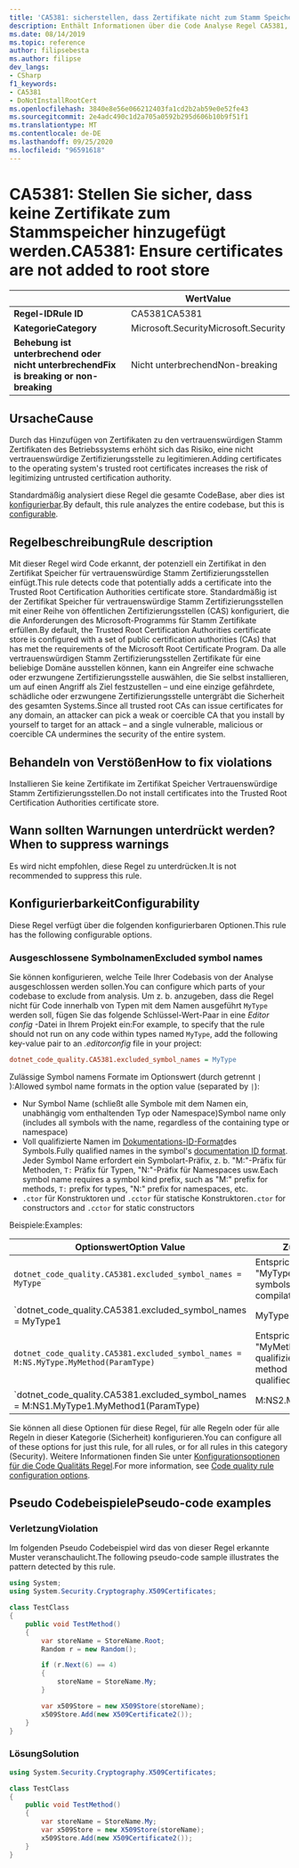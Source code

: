 ```yaml
---
title: 'CA5381: sicherstellen, dass Zertifikate nicht zum Stamm Speicher hinzugefügt werden (Code Analyse)'
description: Enthält Informationen über die Code Analyse Regel CA5381, einschließlich der Gründe, der Behebung von Verstößen und der Zeit, zu der Sie unterdrückt werden soll.
ms.date: 08/14/2019
ms.topic: reference
author: filipsebesta
ms.author: filipse
dev_langs:
- CSharp
f1_keywords:
- CA5381
- DoNotInstallRootCert
ms.openlocfilehash: 3840e8e56e066212403fa1cd2b2ab59e0e52fe43
ms.sourcegitcommit: 2e4adc490c1d2a705a0592b295d606b10b9f51f1
ms.translationtype: MT
ms.contentlocale: de-DE
ms.lasthandoff: 09/25/2020
ms.locfileid: "96591618"
---
```

# <a name="ca5381-ensure-certificates-are-not-added-to-root-store"></a><span data-ttu-id="1108e-103">CA5381: Stellen Sie sicher, dass keine Zertifikate zum Stammspeicher hinzugefügt werden.</span><span class="sxs-lookup"><span data-stu-id="1108e-103">CA5381: Ensure certificates are not added to root store</span></span>

| | <span data-ttu-id="1108e-104">Wert</span><span class="sxs-lookup"><span data-stu-id="1108e-104">Value</span></span> |
|-|-|
| <span data-ttu-id="1108e-105">**Regel-ID**</span><span class="sxs-lookup"><span data-stu-id="1108e-105">**Rule ID**</span></span> |<span data-ttu-id="1108e-106">CA5381</span><span class="sxs-lookup"><span data-stu-id="1108e-106">CA5381</span></span>|
| <span data-ttu-id="1108e-107">**Kategorie**</span><span class="sxs-lookup"><span data-stu-id="1108e-107">**Category**</span></span> |<span data-ttu-id="1108e-108">Microsoft.Security</span><span class="sxs-lookup"><span data-stu-id="1108e-108">Microsoft.Security</span></span>|
| <span data-ttu-id="1108e-109">**Behebung ist unterbrechend oder nicht unterbrechend**</span><span class="sxs-lookup"><span data-stu-id="1108e-109">**Fix is breaking or non-breaking**</span></span> |<span data-ttu-id="1108e-110">Nicht unterbrechend</span><span class="sxs-lookup"><span data-stu-id="1108e-110">Non-breaking</span></span>|

## <a name="cause"></a><span data-ttu-id="1108e-111">Ursache</span><span class="sxs-lookup"><span data-stu-id="1108e-111">Cause</span></span>

<span data-ttu-id="1108e-112">Durch das Hinzufügen von Zertifikaten zu den vertrauenswürdigen Stamm Zertifikaten des Betriebssystems erhöht sich das Risiko, eine nicht vertrauenswürdige Zertifizierungsstelle zu legitimieren.</span><span class="sxs-lookup"><span data-stu-id="1108e-112">Adding certificates to the operating system's trusted root certificates increases the risk of legitimizing untrusted certification authority.</span></span>

<span data-ttu-id="1108e-113">Standardmäßig analysiert diese Regel die gesamte CodeBase, aber dies ist [konfigurierbar](#configurability).</span><span class="sxs-lookup"><span data-stu-id="1108e-113">By default, this rule analyzes the entire codebase, but this is [configurable](#configurability).</span></span>

## <a name="rule-description"></a><span data-ttu-id="1108e-114">Regelbeschreibung</span><span class="sxs-lookup"><span data-stu-id="1108e-114">Rule description</span></span>

<span data-ttu-id="1108e-115">Mit dieser Regel wird Code erkannt, der potenziell ein Zertifikat in den Zertifikat Speicher für vertrauenswürdige Stamm Zertifizierungsstellen einfügt.</span><span class="sxs-lookup"><span data-stu-id="1108e-115">This rule detects code that potentially adds a certificate into the Trusted Root Certification Authorities certificate store.</span></span> <span data-ttu-id="1108e-116">Standardmäßig ist der Zertifikat Speicher für vertrauenswürdige Stamm Zertifizierungsstellen mit einer Reihe von öffentlichen Zertifizierungsstellen (CAS) konfiguriert, die die Anforderungen des Microsoft-Programms für Stamm Zertifikate erfüllen.</span><span class="sxs-lookup"><span data-stu-id="1108e-116">By default, the Trusted Root Certification Authorities certificate store is configured with a set of public certification authorities (CAs) that has met the requirements of the Microsoft Root Certificate Program.</span></span> <span data-ttu-id="1108e-117">Da alle vertrauenswürdigen Stamm Zertifizierungsstellen Zertifikate für eine beliebige Domäne ausstellen können, kann ein Angreifer eine schwache oder erzwungene Zertifizierungsstelle auswählen, die Sie selbst installieren, um auf einen Angriff als Ziel festzustellen – und eine einzige gefährdete, schädliche oder erzwungene Zertifizierungsstelle untergräbt die Sicherheit des gesamten Systems.</span><span class="sxs-lookup"><span data-stu-id="1108e-117">Since all trusted root CAs can issue certificates for any domain, an attacker can pick a weak or coercible CA that you install by yourself to target for an attack – and a single vulnerable, malicious or coercible CA undermines the security of the entire system.</span></span>

## <a name="how-to-fix-violations"></a><span data-ttu-id="1108e-118">Behandeln von Verstößen</span><span class="sxs-lookup"><span data-stu-id="1108e-118">How to fix violations</span></span>

<span data-ttu-id="1108e-119">Installieren Sie keine Zertifikate im Zertifikat Speicher Vertrauenswürdige Stamm Zertifizierungsstellen.</span><span class="sxs-lookup"><span data-stu-id="1108e-119">Do not install certificates into the Trusted Root Certification Authorities certificate store.</span></span>

## <a name="when-to-suppress-warnings"></a><span data-ttu-id="1108e-120">Wann sollten Warnungen unterdrückt werden?</span><span class="sxs-lookup"><span data-stu-id="1108e-120">When to suppress warnings</span></span>

<span data-ttu-id="1108e-121">Es wird nicht empfohlen, diese Regel zu unterdrücken.</span><span class="sxs-lookup"><span data-stu-id="1108e-121">It is not recommended to suppress this rule.</span></span>

## <a name="configurability"></a><span data-ttu-id="1108e-122">Konfigurierbarkeit</span><span class="sxs-lookup"><span data-stu-id="1108e-122">Configurability</span></span>

<span data-ttu-id="1108e-123">Diese Regel verfügt über die folgenden konfigurierbaren Optionen.</span><span class="sxs-lookup"><span data-stu-id="1108e-123">This rule has the following configurable options.</span></span>

### <a name="excluded-symbol-names"></a><span data-ttu-id="1108e-124">Ausgeschlossene Symbolnamen</span><span class="sxs-lookup"><span data-stu-id="1108e-124">Excluded symbol names</span></span>

<span data-ttu-id="1108e-125">Sie können konfigurieren, welche Teile Ihrer Codebasis von der Analyse ausgeschlossen werden sollen.</span><span class="sxs-lookup"><span data-stu-id="1108e-125">You can configure which parts of your codebase to exclude from analysis.</span></span> <span data-ttu-id="1108e-126">Um z. b. anzugeben, dass die Regel nicht für Code innerhalb von Typen mit dem Namen ausgeführt `MyType` werden soll, fügen Sie das folgende Schlüssel-Wert-Paar in eine *Editor config* -Datei in Ihrem Projekt ein:</span><span class="sxs-lookup"><span data-stu-id="1108e-126">For example, to specify that the rule should not run on any code within types named `MyType`, add the following key-value pair to an *.editorconfig* file in your project:</span></span>

```ini
dotnet_code_quality.CA5381.excluded_symbol_names = MyType
```

<span data-ttu-id="1108e-127">Zulässige Symbol namens Formate im Optionswert (durch getrennt `|` ):</span><span class="sxs-lookup"><span data-stu-id="1108e-127">Allowed symbol name formats in the option value (separated by `|`):</span></span>

- <span data-ttu-id="1108e-128">Nur Symbol Name (schließt alle Symbole mit dem Namen ein, unabhängig vom enthaltenden Typ oder Namespace)</span><span class="sxs-lookup"><span data-stu-id="1108e-128">Symbol name only (includes all symbols with the name, regardless of the containing type or namespace)</span></span>
- <span data-ttu-id="1108e-129">Voll qualifizierte Namen im [Dokumentations-ID-Format](https://github.com/dotnet/csharplang/blob/master/spec/documentation-comments.md#id-string-format)des Symbols.</span><span class="sxs-lookup"><span data-stu-id="1108e-129">Fully qualified names in the symbol's [documentation ID format](https://github.com/dotnet/csharplang/blob/master/spec/documentation-comments.md#id-string-format).</span></span> <span data-ttu-id="1108e-130">Jeder Symbol Name erfordert ein Symbolart-Präfix, z. b. "M:"-Präfix für Methoden, `T:` Präfix für Typen, "N:"-Präfix für Namespaces usw.</span><span class="sxs-lookup"><span data-stu-id="1108e-130">Each symbol name requires a symbol kind prefix, such as "M:" prefix for methods, `T:` prefix for types, "N:" prefix for namespaces, etc.</span></span>
- <span data-ttu-id="1108e-131">`.ctor` für Konstruktoren und `.cctor` für statische Konstruktoren</span><span class="sxs-lookup"><span data-stu-id="1108e-131">`.ctor` for constructors and `.cctor` for static constructors</span></span>

<span data-ttu-id="1108e-132">Beispiele:</span><span class="sxs-lookup"><span data-stu-id="1108e-132">Examples:</span></span>

| <span data-ttu-id="1108e-133">Optionswert</span><span class="sxs-lookup"><span data-stu-id="1108e-133">Option Value</span></span> | <span data-ttu-id="1108e-134">Zusammenfassung</span><span class="sxs-lookup"><span data-stu-id="1108e-134">Summary</span></span> |
| --- | --- |
|`dotnet_code_quality.CA5381.excluded_symbol_names = MyType` | <span data-ttu-id="1108e-135">Entspricht allen Symbolen mit dem Namen "MyType" in der Kompilierung.</span><span class="sxs-lookup"><span data-stu-id="1108e-135">Matches all symbols named 'MyType' in the compilation</span></span>
|`dotnet_code_quality.CA5381.excluded_symbol_names = MyType1|MyType2` | <span data-ttu-id="1108e-136">Entspricht allen Symbolen mit dem Namen "MyType1" oder "MyType2" in der Kompilierung.</span><span class="sxs-lookup"><span data-stu-id="1108e-136">Matches all symbols named either 'MyType1' or 'MyType2' in the compilation</span></span>
|`dotnet_code_quality.CA5381.excluded_symbol_names = M:NS.MyType.MyMethod(ParamType)` | <span data-ttu-id="1108e-137">Entspricht der bestimmten Methode "MyMethod" mit der angegebenen voll qualifizierten Signatur.</span><span class="sxs-lookup"><span data-stu-id="1108e-137">Matches specific method 'MyMethod' with given fully qualified signature</span></span>
|`dotnet_code_quality.CA5381.excluded_symbol_names = M:NS1.MyType1.MyMethod1(ParamType)|M:NS2.MyType2.MyMethod2(ParamType)` | <span data-ttu-id="1108e-138">Entspricht den spezifischen Methoden "MyMethod1" und "MyMethod2" mit der entsprechenden voll qualifizierten Signatur.</span><span class="sxs-lookup"><span data-stu-id="1108e-138">Matches specific methods 'MyMethod1' and 'MyMethod2' with respective fully qualified signature</span></span>

<span data-ttu-id="1108e-139">Sie können all diese Optionen für diese Regel, für alle Regeln oder für alle Regeln in dieser Kategorie (Sicherheit) konfigurieren.</span><span class="sxs-lookup"><span data-stu-id="1108e-139">You can configure all of these options for just this rule, for all rules, or for all rules in this category (Security).</span></span> <span data-ttu-id="1108e-140">Weitere Informationen finden Sie unter [Konfigurationsoptionen für die Code Qualitäts Regel](../code-quality-rule-options.md).</span><span class="sxs-lookup"><span data-stu-id="1108e-140">For more information, see [Code quality rule configuration options](../code-quality-rule-options.md).</span></span>

## <a name="pseudo-code-examples"></a><span data-ttu-id="1108e-141">Pseudo Codebeispiele</span><span class="sxs-lookup"><span data-stu-id="1108e-141">Pseudo-code examples</span></span>

### <a name="violation"></a><span data-ttu-id="1108e-142">Verletzung</span><span class="sxs-lookup"><span data-stu-id="1108e-142">Violation</span></span>

<span data-ttu-id="1108e-143">Im folgenden Pseudo Codebeispiel wird das von dieser Regel erkannte Muster veranschaulicht.</span><span class="sxs-lookup"><span data-stu-id="1108e-143">The following pseudo-code sample illustrates the pattern detected by this rule.</span></span>

```csharp
using System;
using System.Security.Cryptography.X509Certificates;

class TestClass
{
    public void TestMethod()
    {
        var storeName = StoreName.Root;
        Random r = new Random();

        if (r.Next(6) == 4)
        {
            storeName = StoreName.My;
        }

        var x509Store = new X509Store(storeName);
        x509Store.Add(new X509Certificate2());
    }
}
```

### <a name="solution"></a><span data-ttu-id="1108e-144">Lösung</span><span class="sxs-lookup"><span data-stu-id="1108e-144">Solution</span></span>

```csharp
using System.Security.Cryptography.X509Certificates;

class TestClass
{
    public void TestMethod()
    {
        var storeName = StoreName.My;
        var x509Store = new X509Store(storeName);
        x509Store.Add(new X509Certificate2());
    }
}
```
